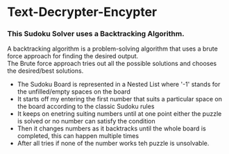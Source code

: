# Text-Decrypter-Encypter

### This Sudoku Solver uses a Backtracking Algorithm.  
A backtracking algorithm is a problem-solving algorithm that uses a brute force approach for finding the desired output.  
The Brute force approach tries out all the possible solutions and chooses the desired/best solutions.

* The Sudoku Board is represented in a Nested List where '-1' stands for the unfilled/empty spaces on the board
* It starts off my entering the first number that suits a particular space on the board according to the classic Sudoku rules 
* It keeps on enetring suiting numbers until at one point either the puzzle is solved or no number can satisfy the condition 
* Then it changes numbers as it backtracks until the whole board is completed, this can happen multiple times 
* After all tries if none of the number works teh puzzle is unsolvable. 

